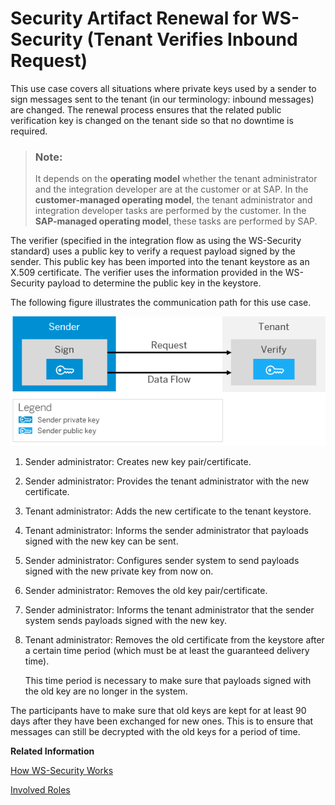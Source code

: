 <!-- loio266470d1245c437e9a215e081464f233 -->

# Security Artifact Renewal for WS-Security \(Tenant Verifies Inbound Request\)

This use case covers all situations where private keys used by a sender to sign messages sent to the tenant \(in our terminology: inbound messages\) are changed. The renewal process ensures that the related public verification key is changed on the tenant side so that no downtime is required.

> ### Note:  
> It depends on the **operating model** whether the tenant administrator and the integration developer are at the customer or at SAP. In the **customer-managed operating model**, the tenant administrator and integration developer tasks are performed by the customer. In the **SAP-managed operating model**, these tasks are performed by SAP.

The verifier \(specified in the integration flow as using the WS-Security standard\) uses a public key to verify a request payload signed by the sender. This public key has been imported into the tenant keystore as an X.509 certificate. The verifier uses the information provided in the WS-Security payload to determine the public key in the keystore.

The following figure illustrates the communication path for this use case.

![](images/SAP_HCI_Security_Renewal_-_WS_Security_Inbound_Request_Verify_999b032.png)

1.  Sender administrator: Creates new key pair/certificate.
2.  Sender administrator: Provides the tenant administrator with the new certificate.
3.  Tenant administrator: Adds the new certificate to the tenant keystore.
4.  Tenant administrator: Informs the sender administrator that payloads signed with the new key can be sent.
5.  Sender administrator: Configures sender system to send payloads signed with the new private key from now on.
6.  Sender administrator: Removes the old key pair/certificate.
7.  Sender administrator: Informs the tenant administrator that the sender system sends payloads signed with the new key.
8.  Tenant administrator: Removes the old certificate from the keystore after a certain time period \(which must be at least the guaranteed delivery time\).

    This time period is necessary to make sure that payloads signed with the old key are no longer in the system.


The participants have to make sure that old keys are kept for at least 90 days after they have been exchanged for new ones. This is to ensure that messages can still be decrypted with the old keys for a period of time.

**Related Information**  


[How WS-Security Works](../ConnectionSetup/how-ws-security-works-2f9a038.md "Messages can be protected according to the WS-Security standard.")

[Involved Roles](involved-roles-3968091.md "The security artifact renewal process requires that different persons perform a sequence of steps in a coordinated way on each side of the communication. The exact sequence depends on the kind of security material which is renewed and on the use case.")

